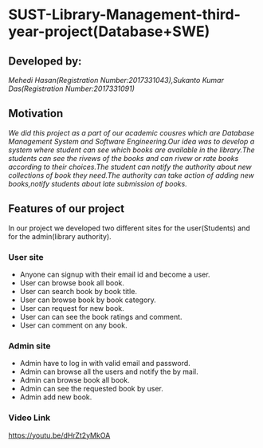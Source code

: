 # SUST-Library-Management-third-year-project(Database+SWE)
## Developed by:
*Mehedi Hasan(Registration Number:2017331043),Sukanto Kumar Das(Registration Number:2017331091)*
## Motivation
*We did this project as a part of our academic cousres which are Database Management System and Software Engineering.Our idea was to develop a system where student can see which books are available in the library.The students can see the rivews of the books and can rivew or rate books according to their choices.The student can notify the authority about new collections of book they need.The authority can take action of adding new books,notify students about late submission of books.*
## Features of our project
In our project we developed two different sites for the user(Students) and for the admin(library authority).
### User site
 - Anyone can signup with their email id and become a user.
 - User can browse book all book.
 - User can search book by book title.
 - User can browse book by book category.
 - User can request for new book.
 - User can can see the book ratings and comment.
 - User can comment on any book.
### Admin site
 - Admin have to log in with valid email and password.
 - Admin can browse all the users and notify the by mail.
 - Admin can browse book all book.
 - Admin can see the requested book by user.
 - Admin add new book.
### Video Link
https://youtu.be/dHrZt2yMkOA
